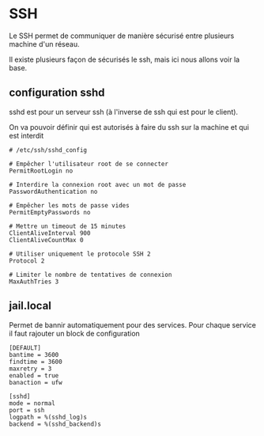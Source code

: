 # SSH

Le SSH permet de communiquer de manière sécurisé entre plusieurs machine d'un réseau.

Il existe plusieurs façon de sécurisés le ssh, mais ici nous allons voir la base.

## configuration sshd

sshd est pour un serveur ssh (à l'inverse de ssh qui est pour le client).

On va pouvoir définir qui est autorisés à faire du ssh sur la machine et qui est interdit

```config
# /etc/ssh/sshd_config

# Empêcher l'utilisateur root de se connecter
PermitRootLogin no

# Interdire la connexion root avec un mot de passe
PasswordAuthentication no

# Empêcher les mots de passe vides
PermitEmptyPasswords no

# Mettre un timeout de 15 minutes
ClientAliveInterval 900
ClientAliveCountMax 0

# Utiliser uniquement le protocole SSH 2
Protocol 2

# Limiter le nombre de tentatives de connexion
MaxAuthTries 3

```

## jail.local

Permet de bannir automatiquement pour des services. Pour chaque service il faut rajouter un block de configuration
```local
[DEFAULT]
bantime = 3600
findtime = 3600
maxretry = 3
enabled = true
banaction = ufw

[sshd]
mode = normal
port = ssh
logpath = %(sshd_log)s
backend = %(sshd_backend)s
```